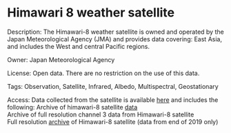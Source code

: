 # Himawari 8 weather satellite

Description: The Himawari-8 weather satellite is owned and operated by the Japan Meteorological Agency (JMA) and provides data covering: East Asia, and includes the West and central Pacific regions.

Owner: Japan Meteorological Agency

License: Open data. There are no restriction on the use of this data.

Tags: Observation, Satellite, Infrared, Albedo, Multispectral, Geostationary

Access:
Data collected from the satellite is available [here](https://registry.opendata.aws/noaa-himawari/) and includes the following:
Archive of himawari-8 satellite [data](ftp://ftp.ptree.jaxa.jp/jma/netcdf)  
Archive of full resolution channel 3 data from Himawari-8 satellite  
Full resolution [archive](https://registry.opendata.aws/noaa-himawari/) of Himawari-8 satellite (data from end of 2019 only)

